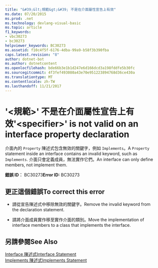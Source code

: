 ```yaml
---
title: "&#39;&lt;規範&gt;&#39; 不是在介面屬性宣告上有效"
ms.date: 07/20/2015
ms.prod: .net
ms.technology: devlang-visual-basic
ms.topic: article
f1_keywords:
- vbc30273
- bc30273
helpviewer_keywords: BC30273
ms.assetid: f10c4f5f-6176-4dba-99a9-b58f3b390fba
caps.latest.revision: "8"
author: dotnet-bot
ms.author: dotnetcontent
ms.openlocfilehash: bde66b3e1b1d247e6d166dcd3a198fddfe5b30fc
ms.sourcegitcommit: 4f3fef493080a43e70e951223894768d36ce430a
ms.translationtype: MT
ms.contentlocale: zh-TW
ms.lasthandoff: 11/21/2017
---
```

# <a name="39ltspecifiergt39-is-not-valid-on-an-interface-property-declaration"></a><span data-ttu-id="81c0a-102">&#39;&lt;規範&gt;&#39; 不是在介面屬性宣告上有效</span><span class="sxs-lookup"><span data-stu-id="81c0a-102">&#39;&lt;specifier&gt;&#39; is not valid on an interface property declaration</span></span>
<span data-ttu-id="81c0a-103">介面內的 `Property` 陳述式包含無效的關鍵字，例如 `Implements`。</span><span class="sxs-lookup"><span data-stu-id="81c0a-103">A `Property` statement inside an interface contains an invalid keyword, such as `Implements`.</span></span> <span data-ttu-id="81c0a-104">介面只會定義成員，無法實作它們。</span><span class="sxs-lookup"><span data-stu-id="81c0a-104">An interface can only define members, not implement them.</span></span>  
  
 <span data-ttu-id="81c0a-105">**錯誤 ID︰** BC30273</span><span class="sxs-lookup"><span data-stu-id="81c0a-105">**Error ID:** BC30273</span></span>  
  
## <a name="to-correct-this-error"></a><span data-ttu-id="81c0a-106">更正這個錯誤</span><span class="sxs-lookup"><span data-stu-id="81c0a-106">To correct this error</span></span>  
  
-   <span data-ttu-id="81c0a-107">請從宣告陳述式中移除無效的關鍵字。</span><span class="sxs-lookup"><span data-stu-id="81c0a-107">Remove the invalid keyword from the declaration statement.</span></span>  
  
-   <span data-ttu-id="81c0a-108">請將介面成員實作移至實作介面的類別。</span><span class="sxs-lookup"><span data-stu-id="81c0a-108">Move the implementation of interface members to a class that implements the interface.</span></span>  
  
## <a name="see-also"></a><span data-ttu-id="81c0a-109">另請參閱</span><span class="sxs-lookup"><span data-stu-id="81c0a-109">See Also</span></span>  
 [<span data-ttu-id="81c0a-110">Interface 陳述式</span><span class="sxs-lookup"><span data-stu-id="81c0a-110">Interface Statement</span></span>](../../visual-basic/language-reference/statements/interface-statement.md)  
 [<span data-ttu-id="81c0a-111">Implements 陳述式</span><span class="sxs-lookup"><span data-stu-id="81c0a-111">Implements Statement</span></span>](../../visual-basic/language-reference/statements/implements-statement.md)
